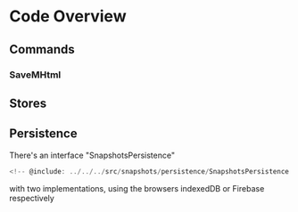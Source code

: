 # Code Overview

## Commands

### SaveMHtml

## Stores

## Persistence

There's an interface "SnapshotsPersistence"

```typescript
<!-- @include: ../../../src/snapshots/persistence/SnapshotsPersistence.ts -->
```

with two implementations, using the browsers indexedDB or Firebase respectively
